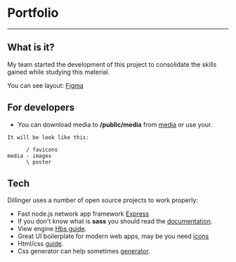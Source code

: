 # Portfolio
---
## What is it?
My team started the development of this project
to consolidate the skills gained while studying this material.

You can see layout:
  [Figma](https://www.figma.com/file/uVUrcwq6ugp6AiJhJZh6TC/Portfolio?node-id=0%3A1)
  
## For developers
  
  - You can download media to **/public/media** from [media](https://drive.google.com/drive/folders/1g3iiD5dKXAnEr3l45I2bOGeo2CoFC5N0?usp=sharing) or use your.
```
It will be look like this:

      / favicons
media - images
      \ poster
```
## Tech
  Dillinger uses a number of open source projects to work properly:
  - Fast node.js network app framework [Express](http://expressjs.com/en/guide/routing.html)
  - If you don't know what is **sass** you should read the [documentation](https://sass-lang.com/guide).
  - View engine [Hbs guide](https://handlebarsjs.com/guide/).
  - Great UI boilerplate for modern web apps, may be you need [icons](https://icons.getbootstrap.com/)
  - Html/css [guide](https://metanit.com/web/html5/1.1.php).
  - Css generator can help sometimes [generator](http://css3generator.com/).
